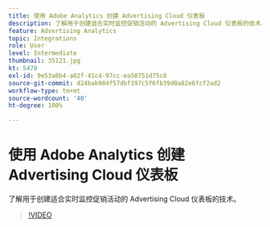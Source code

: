 ```yaml
---
title: 使用 Adobe Analytics 创建 Advertising Cloud 仪表板
description: 了解用于创建适合实时监控促销活动的 Advertising Cloud 仪表板的技术。
feature: Advertising Analytics
topic: Integrations
role: User
level: Intermediate
thumbnail: 35121.jpg
kt: 5478
exl-id: 9e53a8b4-a02f-41c4-97cc-ea50751d75c8
source-git-commit: d24bab984f57dbf197c5f6fb39d0a82e6fcf2ad2
workflow-type: tm+mt
source-wordcount: '40'
ht-degree: 100%

---
```


# 使用 Adobe Analytics 创建 Advertising Cloud 仪表板

了解用于创建适合实时监控促销活动的 Advertising Cloud 仪表板的技术。

>[!VIDEO](https://video.tv.adobe.com/v/35121/?quality=12&learn=on)

